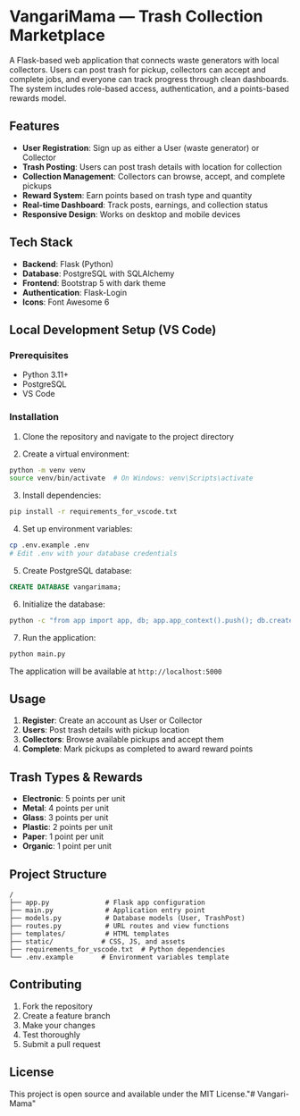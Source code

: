 # VangariMama  — Trash Collection Marketplace

A Flask-based web application that connects waste generators with local collectors. Users can post trash for pickup, collectors can accept and complete jobs, and everyone can track progress through clean dashboards. The system includes role-based access, authentication, and a points-based rewards model.

## Features

- **User Registration**: Sign up as either a User (waste generator) or Collector
- **Trash Posting**: Users can post trash details with location for collection
- **Collection Management**: Collectors can browse, accept, and complete pickups
- **Reward System**: Earn points based on trash type and quantity
- **Real-time Dashboard**: Track posts, earnings, and collection status
- **Responsive Design**: Works on desktop and mobile devices

## Tech Stack

- **Backend**: Flask (Python)
- **Database**: PostgreSQL with SQLAlchemy
- **Frontend**: Bootstrap 5 with dark theme
- **Authentication**: Flask-Login
- **Icons**: Font Awesome 6

## Local Development Setup (VS Code)

### Prerequisites

- Python 3.11+
- PostgreSQL
- VS Code

### Installation

1. Clone the repository and navigate to the project directory

2. Create a virtual environment:
```bash
python -m venv venv
source venv/bin/activate  # On Windows: venv\Scripts\activate
```

3. Install dependencies:
```bash
pip install -r requirements_for_vscode.txt
```

4. Set up environment variables:
```bash
cp .env.example .env
# Edit .env with your database credentials
```

5. Create PostgreSQL database:
```sql
CREATE DATABASE vangarimama;
```

6. Initialize the database:
```bash
python -c "from app import app, db; app.app_context().push(); db.create_all()"
```

7. Run the application:
```bash
python main.py
```

The application will be available at `http://localhost:5000`

## Usage

1. **Register**: Create an account as User or Collector
2. **Users**: Post trash details with pickup location
3. **Collectors**: Browse available pickups and accept them
4. **Complete**: Mark pickups as completed to award reward points

## Trash Types & Rewards

- **Electronic**: 5 points per unit
- **Metal**: 4 points per unit
- **Glass**: 3 points per unit
- **Plastic**: 2 points per unit
- **Paper**: 1 point per unit
- **Organic**: 1 point per unit

## Project Structure

```
/
├── app.py              # Flask app configuration
├── main.py             # Application entry point
├── models.py           # Database models (User, TrashPost)
├── routes.py           # URL routes and view functions
├── templates/          # HTML templates
├── static/            # CSS, JS, and assets
├── requirements_for_vscode.txt  # Python dependencies
└── .env.example       # Environment variables template
```

## Contributing

1. Fork the repository
2. Create a feature branch
3. Make your changes
4. Test thoroughly
5. Submit a pull request

## License

This project is open source and available under the MIT License."# Vangari-Mama" 
